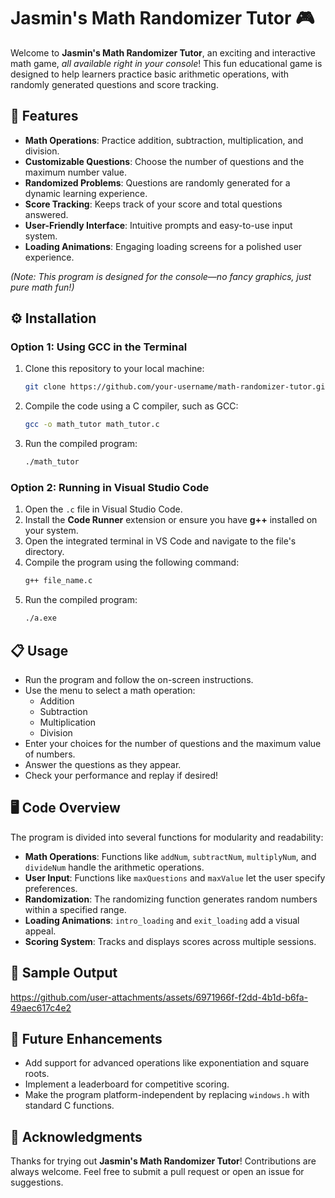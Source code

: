 # **Jasmin's Math Randomizer Tutor** 🎮  

Welcome to **Jasmin's Math Randomizer Tutor**, an exciting and interactive math game, *all available right in your console*! This fun educational game is designed to help learners practice basic arithmetic operations, with randomly generated questions and score tracking.

## 🌟 **Features**
- **Math Operations**: Practice addition, subtraction, multiplication, and division.  
- **Customizable Questions**: Choose the number of questions and the maximum number value.  
- **Randomized Problems**: Questions are randomly generated for a dynamic learning experience.  
- **Score Tracking**: Keeps track of your score and total questions answered.  
- **User-Friendly Interface**: Intuitive prompts and easy-to-use input system.  
- **Loading Animations**: Engaging loading screens for a polished user experience.  

*(Note: This program is designed for the console—no fancy graphics, just pure math fun!)*

## ⚙️ **Installation**

### Option 1: Using GCC in the Terminal  
1. Clone this repository to your local machine:  
   ```bash
   git clone https://github.com/your-username/math-randomizer-tutor.git
   ```  
2. Compile the code using a C compiler, such as GCC:  
   ```bash
   gcc -o math_tutor math_tutor.c
   ```  
3. Run the compiled program:  
   ```bash
   ./math_tutor
   ```  

### Option 2: Running in Visual Studio Code  
1. Open the `.c` file in Visual Studio Code.  
2. Install the **Code Runner** extension or ensure you have **g++** installed on your system.  
3. Open the integrated terminal in VS Code and navigate to the file's directory.  
4. Compile the program using the following command:  
   ```bash
   g++ file_name.c
   ```  
5. Run the compiled program:  
   ```bash
   ./a.exe
   ```

## 📋 **Usage**  
- Run the program and follow the on-screen instructions.  
- Use the menu to select a math operation:
  - Addition
  - Subtraction
  - Multiplication
  - Division  
- Enter your choices for the number of questions and the maximum value of numbers.  
- Answer the questions as they appear.  
- Check your performance and replay if desired!  

## 🖥️ **Code Overview**  
The program is divided into several functions for modularity and readability:

- **Math Operations**: Functions like `addNum`, `subtractNum`, `multiplyNum`, and `divideNum` handle the arithmetic operations.  
- **User Input**: Functions like `maxQuestions` and `maxValue` let the user specify preferences.  
- **Randomization**: The randomizing function generates random numbers within a specified range.  
- **Loading Animations**: `intro_loading` and `exit_loading` add a visual appeal.  
- **Scoring System**: Tracks and displays scores across multiple sessions.  

## 📸 **Sample Output**  
https://github.com/user-attachments/assets/6971966f-f2dd-4b1d-b6fa-49aec617c4e2

## 🚀 **Future Enhancements**  
- Add support for advanced operations like exponentiation and square roots.  
- Implement a leaderboard for competitive scoring.  
- Make the program platform-independent by replacing `windows.h` with standard C functions.  

## 🙏 **Acknowledgments**  
Thanks for trying out **Jasmin's Math Randomizer Tutor**! Contributions are always welcome. Feel free to submit a pull request or open an issue for suggestions.
